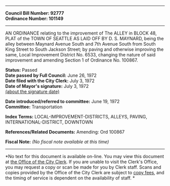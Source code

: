* * * * *  
  
**Council Bill Number: [](#h0)[](#h2)92777**   
**Ordinance Number: 101149**  
  
* * * * *  
  
AN ORDINANCE relating to the improvement of The ALLEY in BLOCK 48, PLAT of the TOWN OF SEATTLE AS LAID OFF BY D. S. MAYNARD, being the alley between Maynard Avenue South and 7th Avenue South from South King Street to South Jackson Street; by paving and otherwise improving the same, Local Improvement District No. 6533, changing the nature of said improvement and amending Section 1 of Ordinance No. 100867.  
  
**Status:** Passed   
**Date passed by Full Council:** June 26, 1972   
**Date filed with the City Clerk:** July 3, 1972   
**Date of Mayor's signature:** July 3, 1972   
[(about the signature date)](/~public/approvaldate.htm)   
  
  
**Date introduced/referred to committee:** June 19, 1972   
**Committee:** Transportation   
  
**Index Terms:** LOCAL-IMPROVEMENT-DISTRICTS, ALLEYS, PAVING, INTERNATIONAL-DISTRICT, DOWNTOWN  
  
**References/Related Documents:** Amending: Ord 100867  
  
**Fiscal Note:** *(No fiscal note available at this time)*  
  
* * * * *  
  
*No text for this document is available on-line. You may view this document at [the Office of the City Clerk](http://www.seattle.gov/leg/clerk/contactUs.htm). If you are unable to visit the Clerk's Office, you may request a copy or scan be made for you by Clerk staff. Scans and copies provided by the Office of the City Clerk are subject to [copy fees](http://clerk.seattle.gov/~public/clerkfees.htm), and the timing of service is dependent on the availability of staff. *  
  
  
